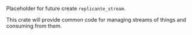 Placeholder for future create `replicante_stream`.

This crate will provide common code for managing streams of things and consuming from them.
